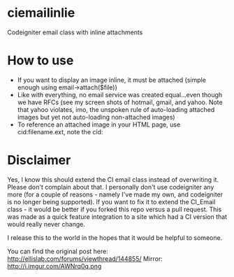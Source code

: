 ciemailinlie
============

Codeigniter email class with inline attachments

How to use
============

- If you want to display an image inline, it must be attached (simple enough using email->attach($file))
- Like with everything, no email service was created equal…even though we have RFCs (see my screen shots of hotmail, gmail, and yahoo. Note that yahoo violates, imo, the unspoken rule of auto-loading attached images but yet not auto-loading non-attached images)
- To reference an attached image in your HTML page, use cid:filename.ext, note the cid:

Disclaimer
============

Yes, I know this should extend the CI email class instead of overwriting it. Please don't complain about that. I personally don't use codeigniter any more (for a couple of reasons - namely I've made my own, and codeigniter is no longer being supported). If you want to fix it to extend the CI_Email class - it would be better if you forked this repo versus a pull request.
This was made as a quick feature integration to a site which had a CI version that would really never change.

I release this to the world in the hopes that it would be helpful to someone.

You can find the original post here: http://ellislab.com/forums/viewthread/144855/
Mirror: http://i.imgur.com/AWNrq0q.png